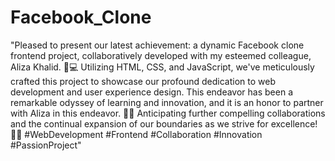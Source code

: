 # Facebook_Clone
"Pleased to present our latest achievement: a dynamic Facebook clone frontend project, collaboratively developed with my esteemed colleague, Aliza Khalid. 🚀💻 Utilizing HTML, CSS, and JavaScript, we've meticulously crafted this project to showcase our profound dedication to web development and user experience design. This endeavor has been a remarkable odyssey of learning and innovation, and it is an honor to partner with Aliza in this endeavor. 🤝🌟 Anticipating further compelling collaborations and the continual expansion of our boundaries as we strive for excellence! 💪🔥 #WebDevelopment #Frontend #Collaboration #Innovation #PassionProject"
